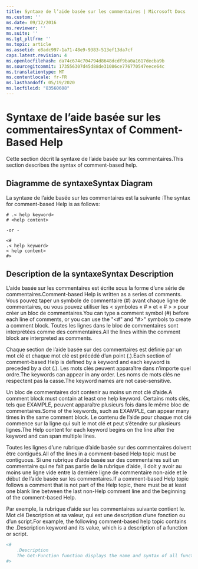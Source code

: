 ```yaml
---
title: Syntaxe de l’aide basée sur les commentaires | Microsoft Docs
ms.custom: ''
ms.date: 09/12/2016
ms.reviewer: ''
ms.suite: ''
ms.tgt_pltfrm: ''
ms.topic: article
ms.assetid: e8adc997-1a71-48e9-9383-513ef13da7cf
caps.latest.revision: 4
ms.openlocfilehash: da74c674c704794d8648dcdf9ba0a1617decba9b
ms.sourcegitcommit: 173556307d45d88de31086ce776770547eece64c
ms.translationtype: MT
ms.contentlocale: fr-FR
ms.lasthandoff: 05/19/2020
ms.locfileid: "83560608"
---
```

# <a name="syntax-of-comment-based-help"></a><span data-ttu-id="eedfe-102">Syntaxe de l’aide basée sur les commentaires</span><span class="sxs-lookup"><span data-stu-id="eedfe-102">Syntax of Comment-Based Help</span></span>

<span data-ttu-id="eedfe-103">Cette section décrit la syntaxe de l’aide basée sur les commentaires.</span><span class="sxs-lookup"><span data-stu-id="eedfe-103">This section describes the syntax of comment-based help.</span></span>

## <a name="syntax-diagram"></a><span data-ttu-id="eedfe-104">Diagramme de syntaxe</span><span class="sxs-lookup"><span data-stu-id="eedfe-104">Syntax Diagram</span></span>

 <span data-ttu-id="eedfe-105">La syntaxe de l’aide basée sur les commentaires est la suivante :</span><span class="sxs-lookup"><span data-stu-id="eedfe-105">The syntax for comment-based Help is as follows:</span></span>

```
# .< help keyword>
# <help content>

-or -

<#
.< help keyword>
< help content>
#>
```

## <a name="syntax-description"></a><span data-ttu-id="eedfe-106">Description de la syntaxe</span><span class="sxs-lookup"><span data-stu-id="eedfe-106">Syntax Description</span></span>

 <span data-ttu-id="eedfe-107">L’aide basée sur les commentaires est écrite sous la forme d’une série de commentaires.</span><span class="sxs-lookup"><span data-stu-id="eedfe-107">Comment-based Help is written as a series of comments.</span></span> <span data-ttu-id="eedfe-108">Vous pouvez taper un symbole de commentaire (#) avant chaque ligne de commentaires, ou vous pouvez utiliser les \< symboles « # » et « # > » pour créer un bloc de commentaires.</span><span class="sxs-lookup"><span data-stu-id="eedfe-108">You can type a comment symbol (#) before each line of comments, or you can use the "\<#" and "#>" symbols to create a comment block.</span></span> <span data-ttu-id="eedfe-109">Toutes les lignes dans le bloc de commentaires sont interprétées comme des commentaires.</span><span class="sxs-lookup"><span data-stu-id="eedfe-109">All the lines within the comment block are interpreted as comments.</span></span>

 <span data-ttu-id="eedfe-110">Chaque section de l’aide basée sur des commentaires est définie par un mot clé et chaque mot clé est précédé d’un point (.).</span><span class="sxs-lookup"><span data-stu-id="eedfe-110">Each section of comment-based Help is defined by a keyword and each keyword is preceded by a dot (.).</span></span> <span data-ttu-id="eedfe-111">Les mots clés peuvent apparaître dans n’importe quel ordre.</span><span class="sxs-lookup"><span data-stu-id="eedfe-111">The keywords can appear in any order.</span></span> <span data-ttu-id="eedfe-112">Les noms de mots clés ne respectent pas la casse.</span><span class="sxs-lookup"><span data-stu-id="eedfe-112">The keyword names are not case-sensitive.</span></span>

 <span data-ttu-id="eedfe-113">Un bloc de commentaires doit contenir au moins un mot clé d’aide.</span><span class="sxs-lookup"><span data-stu-id="eedfe-113">A comment block must contain at least one help keyword.</span></span> <span data-ttu-id="eedfe-114">Certains mots clés, tels que EXAMPLE, peuvent apparaître plusieurs fois dans le même bloc de commentaires.</span><span class="sxs-lookup"><span data-stu-id="eedfe-114">Some of the keywords, such as EXAMPLE, can appear many times in the same comment block.</span></span> <span data-ttu-id="eedfe-115">Le contenu de l’aide pour chaque mot clé commence sur la ligne qui suit le mot clé et peut s’étendre sur plusieurs lignes.</span><span class="sxs-lookup"><span data-stu-id="eedfe-115">The Help content for each keyword begins on the line after the keyword and can span multiple lines.</span></span>

 <span data-ttu-id="eedfe-116">Toutes les lignes d’une rubrique d’aide basée sur des commentaires doivent être contiguës.</span><span class="sxs-lookup"><span data-stu-id="eedfe-116">All of the lines in a comment-based Help topic must be contiguous.</span></span> <span data-ttu-id="eedfe-117">Si une rubrique d’aide basée sur des commentaires suit un commentaire qui ne fait pas partie de la rubrique d’aide, il doit y avoir au moins une ligne vide entre la dernière ligne de commentaire non-aide et le début de l’aide basée sur les commentaires.</span><span class="sxs-lookup"><span data-stu-id="eedfe-117">If a comment-based Help topic follows a comment that is not part of the Help topic, there must be at least one blank line between the last non-Help comment line and the beginning of the comment-based Help.</span></span>

 <span data-ttu-id="eedfe-118">Par exemple, la rubrique d’aide sur les commentaires suivante contient le. Mot clé Description et sa valeur, qui est une description d’une fonction ou d’un script.</span><span class="sxs-lookup"><span data-stu-id="eedfe-118">For example, the following comment-based help topic contains the .Description keyword and its value, which is a description of a function or script.</span></span>

```powershell
<#
    .Description
    The Get-Function function displays the name and syntax of all functions in the session.
#>
```
